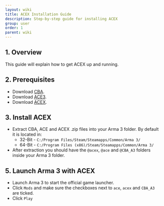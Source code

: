 ```yaml
---
layout: wiki
title: ACEX Installation Guide
description: Step-by-step guide for installing ACEX
group: user
order: 1
parent: wiki
---
```


## 1. Overview

This guide will explain how to get ACEX up and running.

## 2. Prerequisites

- Download [CBA](https://github.com/CBATeam/CBA_A3/releases/latest).
- Download [ACE3]({{site.ace.githubUrl}}/releases/latest).
- Download [ACEX]({{site.acex.githubUrl}}/releases/latest).

## 3. Install ACEX

- Extract CBA, ACE and ACEX .zip files into your Arma 3 folder. By default it is located in:
    - 32-Bit - `C:/Program Files/Steam/Steamapps/Common/Arma 3/`
    - 64-Bit - `C:/Program Files (x86)/Steam/Steamapps/Common/Arma 3/`
- After extraction you should have the `@acex`, `@ace` and `@CBA_A3` folders inside your Arma 3 folder.

## 5. Launch Arma 3 with ACEX

- Launch Arma 3 to start the official game launcher.
- Click `Mods` and make sure the checkboxes next to `ace`, `acex` and `CBA_A3` are ticked.
- Click `Play`
